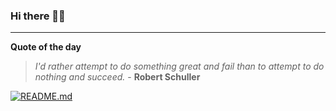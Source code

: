 ### Hi there 👋🏻


---

**Quote of the day**

> *I'd rather attempt to do something great and fail than to attempt to do nothing and succeed.* - **Robert Schuller** 

[![README.md](https://github.com/marcolovazzano/marcolovazzano/actions/workflows/readme.yml/badge.svg?branch=main)](https://github.com/marcolovazzano/marcolovazzano/actions/workflows/readme.yml)
